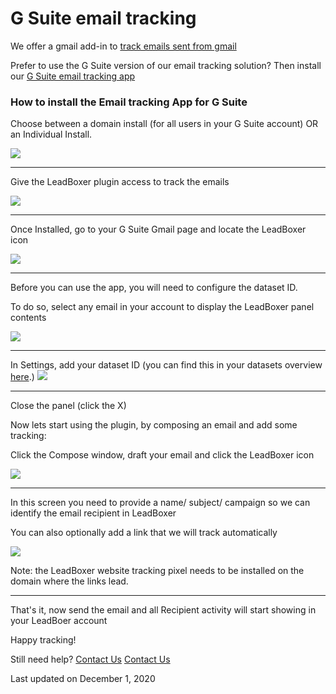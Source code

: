 # G Suite email tracking

We offer a gmail add-in to [track emails sent from gmail](https://docs.leadboxer.com/article/119-email-tracking-with-gmail-in-leadboxer)

Prefer to use the G Suite version of our email tracking solution? Then install our [G Suite email tracking app](https://gsuite.google.com/marketplace/app/leadboxer/916928181495)

### How to install the Email tracking App for G Suite&#x20;

Choose between a domain install (for all users in your G Suite account) OR an Individual Install.

![](https://d33v4339jhl8k0.cloudfront.net/docs/assets/565e1cb7c697915b26a5c214/images/5d9c5a9304286364bc901cb5/file-rCLChOF23v.png)

***

Give the LeadBoxer plugin access to track the emails

![](https://d33v4339jhl8k0.cloudfront.net/docs/assets/565e1cb7c697915b26a5c214/images/5d9c59ca2c7d3a7e9ae235f5/file-dei9umNWPe.png)

***

Once Installed, go to your G Suite Gmail page and locate the LeadBoxer icon

![](https://d33v4339jhl8k0.cloudfront.net/docs/assets/565e1cb7c697915b26a5c214/images/5d9c5c9704286364bc901cda/file-u6zTPMP2cD.png)

***

Before you can use the app, you will need to configure the dataset ID. &#x20;

To do so, select any email in your account to display the LeadBoxer panel contents

![](https://d33v4339jhl8k0.cloudfront.net/docs/assets/565e1cb7c697915b26a5c214/images/5d9c5d6c2c7d3a7e9ae2362d/file-25IMIu51ym.png)

***

In Settings, add your dataset ID (you can find this in your datasets overview [here](https://app.leadboxer.com/datasets).) ![](https://d33v4339jhl8k0.cloudfront.net/docs/assets/565e1cb7c697915b26a5c214/images/5d9c5dfc2c7d3a7e9ae23630/file-SqWfWT0BSX.png)

***

Close the panel (click the X)

Now lets start using the plugin, by composing an email and add some tracking:

Click the Compose window, draft your email and click the LeadBoxer icon

![](https://d33v4339jhl8k0.cloudfront.net/docs/assets/565e1cb7c697915b26a5c214/images/5d9c617a2c7d3a7e9ae23655/file-KBTF7tKlqh.png)

***

In this screen you need to provide a name/ subject/ campaign so we can identify the email recipient in LeadBoxer

You can also optionally add a link that we will track automatically

![](https://d33v4339jhl8k0.cloudfront.net/docs/assets/565e1cb7c697915b26a5c214/images/5d9c627204286364bc901d11/file-YiZATYVBCv.png)

Note: the LeadBoxer website tracking pixel needs to be installed on the domain where the links lead.

***

That's it, now send the email and all Recipient activity will start showing in your LeadBoer account

Happy tracking!

Still need help? [Contact Us](broken-reference) [Contact Us](broken-reference)

Last updated on December 1, 2020
